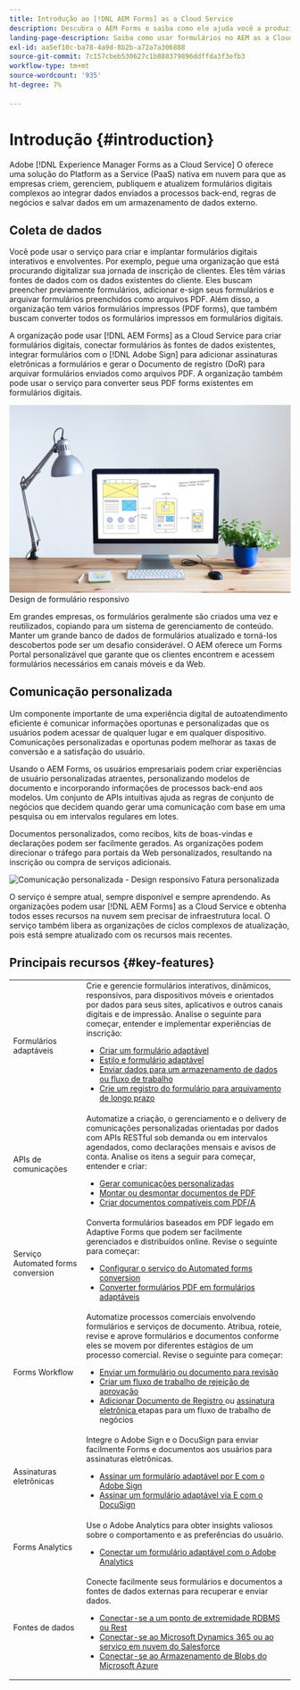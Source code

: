 ```yaml
---
title: Introdução ao [!DNL AEM Forms] as a Cloud Service
description: Descubra o AEM Forms e saiba como ele ajuda você a produzir conteúdo de formulários e documentos prontos para os negócios. Saiba mais sobre a Plataforma como serviço (PaaS), sobre como gerenciar formulários digitais e processos comerciais de nível corporativo e como conectar o Forms a fontes de dados atuais.
landing-page-description: Saiba como usar formulários no AEM as a Cloud Service.
exl-id: aa5ef10c-ba78-4a9d-8b2b-a72a7a306888
source-git-commit: 7c157cbeb530627c1b888379896ddffda3f3efb3
workflow-type: tm+mt
source-wordcount: '935'
ht-degree: 7%

---
```


# Introdução {#introduction}

Adobe [!DNL Experience Manager Forms as a Cloud Service] O oferece uma solução do Platform as a Service (PaaS) nativa em nuvem para que as empresas criem, gerenciem, publiquem e atualizem formulários digitais complexos ao integrar dados enviados a processos back-end, regras de negócios e salvar dados em um armazenamento de dados externo.

## Coleta de dados

Você pode usar o serviço para criar e implantar formulários digitais interativos e envolventes. Por exemplo, pegue uma organização que está procurando digitalizar sua jornada de inscrição de clientes. Eles têm várias fontes de dados com os dados existentes do cliente. Eles buscam preencher previamente formulários, adicionar e-sign seus formulários e arquivar formulários preenchidos como arquivos PDF. Além disso, a organização tem vários formulários impressos (PDF forms), que também buscam converter todos os formulários impressos em formulários digitais.

A organização pode usar [!DNL AEM Forms] as a Cloud Service para criar formulários digitais, conectar formulários às fontes de dados existentes, integrar formulários com o [!DNL Adobe Sign] para adicionar assinaturas eletrônicas a formulários e gerar o Documento de registro (DoR) para arquivar formulários enviados como arquivos PDF. A organização também pode usar o serviço para converter seus PDF forms existentes em formulários digitais.

![Coleta de dados - Design de formulário responsivo](/help/forms/assets/data-collection.jpeg)
Design de formulário responsivo

Em grandes empresas, os formulários geralmente são criados uma vez e reutilizados, copiando para um sistema de gerenciamento de conteúdo. Manter um grande banco de dados de formulários atualizado e torná-los descobertos pode ser um desafio considerável. O AEM oferece um Forms Portal personalizável que garante que os clientes encontrem e acessem formulários necessários em canais móveis e da Web.

## Comunicação personalizada

Um componente importante de uma experiência digital de autoatendimento eficiente é comunicar informações oportunas e personalizadas que os usuários podem acessar de qualquer lugar e em qualquer dispositivo. Comunicações personalizadas e oportunas podem melhorar as taxas de conversão e a satisfação do usuário.

Usando o AEM Forms, os usuários empresariais podem criar experiências de usuário personalizadas atraentes, personalizando modelos de documento e incorporando informações de processos back-end aos modelos. Um conjunto de APIs intuitivas ajuda as regras de conjunto de negócios que decidem quando gerar uma comunicação com base em uma pesquisa ou em intervalos regulares em lotes.

Documentos personalizados, como recibos, kits de boas-vindas e declarações podem ser facilmente gerados. As organizações podem direcionar o tráfego para portais da Web personalizados, resultando na inscrição ou compra de serviços adicionais.


![Comunicação personalizada - Design responsivo](/help/forms/assets/personalized-communication.jpeg)
Fatura personalizada

O serviço é sempre atual, sempre disponível e sempre aprendendo. As organizações podem usar [!DNL AEM Forms] as a Cloud Service e obtenha todos esses recursos na nuvem sem precisar de infraestrutura local. O serviço também libera as organizações de ciclos complexos de atualização, pois está sempre atualizado com os recursos mais recentes.

## Principais recursos {#key-features}

|  |  |
|---|---|
| Formulários adaptáveis | Crie e gerencie formulários interativos, dinâmicos, responsivos, para dispositivos móveis e orientados por dados para seus sites, aplicativos e outros canais digitais e de impressão. Analise o seguinte para começar, entender e implementar experiências de inscrição: <ul><li><a href="https://experienceleague.adobe.com/docs/experience-manager-cloud-service/content/forms/adaptive-forms-authoring/authoring-adaptive-forms-foundation-components/create-an-adaptive-form-on-forms-cs/creating-adaptive-form.html"> Criar um formulário adaptável </a></li><li><a href="https://experienceleague.adobe.com/docs/experience-manager-cloud-service/content/forms/adaptive-forms-authoring/authoring-adaptive-forms-foundation-components/create-an-adaptive-form-on-forms-cs/themes.html">Estilo e formulário adaptável</a></li><li><a href="https://experienceleague.adobe.com/docs/experience-manager-cloud-service/content/forms/adaptive-forms-authoring/authoring-adaptive-forms-foundation-components/configure-submit-actions-and-metadata-submission/configuring-submit-actions.html#enabling-server-side-validation-br"> Enviar dados para um armazenamento de dados ou fluxo de trabalho</a></li><li><a href="https://experienceleague.adobe.com/docs/experience-manager-cloud-service/content/forms/adaptive-forms-authoring/authoring-adaptive-forms-foundation-components/generate-document-of-record-for-non-xfa-based-adaptive-forms.html"> Crie um registro do formulário para arquivamento de longo prazo</a></li></ul> |
| APIs de comunicações | Automatize a criação, o gerenciamento e o delivery de comunicações personalizadas orientadas por dados com APIs RESTful sob demanda ou em intervalos agendados, como declarações mensais e avisos de conta. Analise os itens a seguir para começar, entender e criar: <ul><li><a href="https://experienceleague.adobe.com/docs/experience-manager-cloud-service/content/forms/using-communications/aem-forms-cloud-service-communications-introduction.html?#document-generation"> Gerar comunicações personalizadas </a> </li><li><a href="https://experienceleague.adobe.com/docs/experience-manager-cloud-service/content/forms/using-communications/aem-forms-cloud-service-communications-introduction.html?#document-manipulation"> Montar ou desmontar documentos de PDF </a> </li><li><a href="https://experienceleague.adobe.com/docs/experience-manager-cloud-service/content/forms/using-communications/aem-forms-cloud-service-communications-introduction.html?#convert-to-and-validate-pdf%2Fa-compliant-documents">Criar documentos compatíveis com PDF/A </a></li></ul> |
| Serviço Automated forms conversion | Converta formulários baseados em PDF legado em Adaptive Forms que podem ser facilmente gerenciados e distribuídos online. Revise o seguinte para começar: <ul><li><a href="https://experienceleague.adobe.com/docs/aem-forms-automated-conversion-service/using/configure-service.html">Configurar o serviço do Automated forms conversion</a></li><li><a href="https://experienceleague.adobe.com/docs/aem-forms-automated-conversion-service/using/convert-existing-forms-to-adaptive-forms.html?lang=pt-BR">Converter formulários PDF em formulários adaptáveis</a></li></ul> |
| Forms Workflow | Automatize processos comerciais envolvendo formulários e serviços de documento. Atribua, roteie, revise e aprove formulários e documentos conforme eles se movem por diferentes estágios de um processo comercial. Revise o seguinte para começar:  <ul><li><a href="https://experienceleague.adobe.com/docs/experience-manager-cloud-service/content/forms/adaptive-forms-authoring/authoring-adaptive-forms-foundation-components/create-reviews-forms.html">Enviar um formulário ou documento para revisão</a></li><li><a href="https://experienceleague.adobe.com/docs/experience-manager-cloud-service/content/forms/create-form-centric-workflows/aem-forms-workflow-step-reference.html?#assign-task-step">Criar um fluxo de trabalho de rejeição de aprovação</a></li><li><a href="https://experienceleague.adobe.com/docs/experience-manager-cloud-service/content/forms/create-form-centric-workflows/aem-forms-workflow-step-reference.html?#generate-document-of-record-step">Adicionar Documento de Registro </a> ou <a href="https://experienceleague.adobe.com/docs/experience-manager-cloud-service/content/forms/create-form-centric-workflows/aem-forms-workflow-step-reference.html?#sign-document-step"> assinatura eletrônica </a> etapas para um fluxo de trabalho de negócios</a></li></ul> |
| Assinaturas eletrônicas | Integre o Adobe Sign e o DocuSign para enviar facilmente Forms e documentos aos usuários para assinaturas eletrônicas. <ul><li><a href="https://experienceleague.adobe.com/docs/experience-manager-cloud-service/content/forms/adaptive-forms-authoring/authoring-adaptive-forms-foundation-components/use-adobe-sign/working-with-adobe-sign.html">Assinar um formulário adaptável por E com o Adobe Sign </a></li><li></a> <a href="https://experienceleague.adobe.com/docs/experience-manager-cloud-service/content/forms/integrate/services/integrate-docusign-adaptive-forms.html">Assinar um formulário adaptável via E com o DocuSign </a></li></ul> |
| Forms Analytics | Use o Adobe Analytics para obter insights valiosos sobre o comportamento e as preferências do usuário. <ul><li><a href="https://experienceleague.adobe.com/docs/experience-manager-cloud-service/content/forms/integrate/services/integrate-aem-forms-with-adobe-analytics.html?lang=en">Conectar um formulário adaptável com o Adobe Analytics</a></li></ul> |
| Fontes de dados | Conecte facilmente seus formulários e documentos a fontes de dados externas para recuperar e enviar dados. <ul><li><a href="https://experienceleague.adobe.com/docs/experience-manager-cloud-service/content/forms/integrate/use-form-data-model/configure-data-sources.html?lang=en">Conectar-se a um ponto de extremidade RDBMS ou Rest</a></li><li><a href="https://experienceleague.adobe.com/docs/experience-manager-cloud-service/content/forms/integrate/use-form-data-model/configure-msdynamics-salesforce.html?lang=en">Conectar-se ao Microsoft Dynamics 365 ou ao serviço em nuvem do Salesforce</a></li><li><a href="https://experienceleague.adobe.com/docs/experience-manager-cloud-service/content/forms/integrate/use-form-data-model/configure-azure-storage.html?lang=en">Conectar-se ao Armazenamento de Blobs do Microsoft Azure</a></li></ul> |


